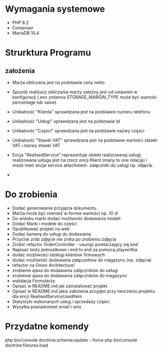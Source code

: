 # Wymagania systemowe

- PHP 8.2
- Composer
- MariaDB 10.4

# Strurktura Programu

## założenia

- Marża obliczana jest na podstawie ceny netto
- Sposób realizacji obliczania marży zależny jest od ustawień w konfiguracji (.env zmienna STORAGE_MARGIN_TYPE może być
  wartość percentage lub value)


- Unikalność "Klienta" sprawdzana jest na podstawie numeru telefonu
- Unikalność "Usługi" sprawdzana jest na podstawie Id
- Unikalność "Części" sprawdzana jest na podstawie nazwy części
- Unikalność "Stawki VAT" sprawdzana jest na podstawie wartości stawki VAT i nazwy stawki VAT

- Encja "RealisedService" reprezentuje obiekt realizowanej usługi, realizowana usługa jest na rzecz encji Klient (many
  to
  one relacja) i może mieć encje service attachment- załączniki do usługi np. zdjęcia.
-

# Do zrobienia

- Dodać generowanie przyjęcia dokumentu.
- Marża może być również w formie wartości np. 10 zł
- Do widoku marki dodać możliwość dodawania modeli
- Dodać Marki i modele do części
- Opublikować projekt na web
- Dodać kamerę do usługi do dodawania
- Przycisk zrób zdjęcie nie znika po zrobieniu zdjęcia
- Zrobić refactor OrderController - usunąć powtarzający się kod
- Napisać testy jednostkowe i end to end za pomocą playwritha
- dodać możliwości obsługi klientów firmowych
- dodać możliwość dodawania załączników do magazynu (np. zdjęcia)
- refactor na Onion Architecture!
- zrobienie ajaxa do dodawania załączników do usługi
- zrobienie ajaxa do dodawania załączników do magazynu
- walidacja Formularzy
- Opisać w README.md jak zainstalować projekt
- Opisać w README.md jakie założenia przyjęto przy tworzeniu projektu dla encji RealisedServiceUsedItem
- Statystyki wykonanych usług i sprzedaży części
- Wysyłka powiadomień email i sms

# Przydatne komendy

php bin/console doctrine:schema:update --force
php bin/console doctrine:fixtures:load